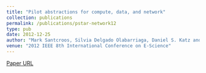 ```yaml
---
title: "Pilot abstractions for compute, data, and network"
collection: publications
permalink: /publications/pstar-network12
type: pub
date: 2012-12-25
author: "Mark Santcroos, Silvia Delgado Olabarriaga, Daniel S. Katz and Shantenu Jha"
venue: "2012 IEEE 8th International Conference on E-Science"
---
```


[Paper URL](https://ieeexplore.ieee.org/abstract/document/6404459/)